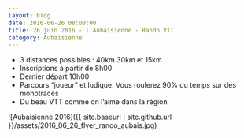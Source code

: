 ```yaml
---
layout: blog
date: 2016-06-26 08:00:00
title: 26 juin 2016 - l'Aubaisienne - Rando VTT
category: Aubaisienne
---
```


- 3 distances possibles : 40km 30km et 15km 
- Inscriptions à partir de 8h00 
- Dernier départ 10h00
- Parcours “joueur” et ludique. Vous roulerez 90% du temps sur des monotraces 
- Du beau VTT comme on l’aime dans la région

![Aubaisienne 2016]({{ site.baseurl | site.github.url }}/assets/2016_06_26_flyer_rando_aubais.jpg)

